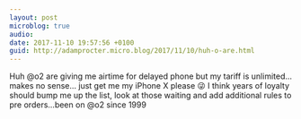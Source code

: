 ```yaml
---
layout: post
microblog: true
audio: 
date: 2017-11-10 19:57:56 +0100
guid: http://adamprocter.micro.blog/2017/11/10/huh-o-are.html
---
```

Huh @o2 are giving me airtime for delayed phone but my tariff is unlimited... makes no sense... just get me my iPhone X please 😜 I think years of loyalty should bump me up the list, look at those waiting and add additional rules to pre orders...been on @o2 since 1999

